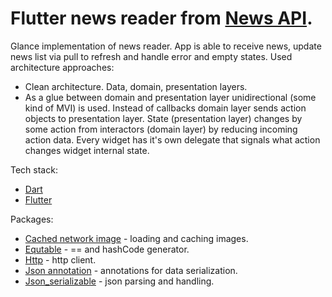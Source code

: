  Flutter news reader from [News API][newsapi].
====

 Glance implementation of news reader. App is able to receive news, update news list via pull to refresh and handle error and empty states.
 Used architecture approaches:
 - Clean architecture. Data, domain, presentation layers.
 - As a glue between domain and presentation layer unidirectional (some kind of MVI) is used. Instead of callbacks domain layer sends action objects to presentation layer. State (presentation layer) changes by some action from interactors (domain layer) by reducing incoming action data. Every widget has it's own delegate that signals what action changes widget internal state.
 
 Tech stack:
* [Dart][dart]
* [Flutter][flutter]

 Packages:
* [Cached network image][cached_network_image] - loading and caching images.
* [Equtable][equatable] - == and hashCode generator.
* [Http][http] - http client.
* [Json annotation][json_annotation] - annotations for data serialization.
* [Json_serializable][json_serializable] - json parsing and handling.

[newsapi]: https://newsapi.org
[dart]: https://dart.dev
[flutter]: https://flutter.dev
[cached_network_image]: https://pub.dev/packages/cached_network_image
[equatable]: https://pub.dev/packages/equatable
[http]: https://pub.dev/packages/http
[json_annotation]: https://pub.dev/packages/json_annotation
[json_serializable]: https://pub.dev/packages/json_serializable

